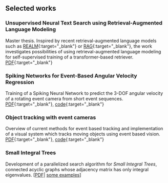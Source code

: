 ## Selected works
### Unsupervised Neural Text Search using Retrieval-Augmented Language Modeling
Master thesis. Inspired by recent retrieval-augmented language models such as [REALM](https://arxiv.org/abs/2002.08909){:target="_blank"} or [RAG](https://arxiv.org/abs/2005.11401){:target="_blank"}, the work investigates possibilities of using retrieval-augmented language modeling for self-supervised training of a transformer-based retriever. [PDF](/assets/thesis_violacampos.pdf){:target="_blank"}

### Spiking Networks for Event-Based Angular Velocity Regression 
Training of a Spiking Neural Network to predict the 3-DOF angular velocity of a rotating event camera from short event sequences. [PDF](/assets/snn_angular_velocity.pdf){:target="_blank"}, [code](https://gitlab.cs.hs-rm.de/vcampos/snn_angular_velocity){:target="_blank"}

### Object tracking with event cameras
Overview of current methods for event based tracking and implementation of a visual system which tracks moving objects using event based vision.
[PDF](/assets/event_based_tracking.pdf){:target="_blank"}, [code](https://gitlab.cs.hs-rm.de/vcampos/event_based_corner_tracker){:target="_blank"}

### Small Integral Trees
Development of a parallelized search algorithm for _Small Integral Trees_, connected acyclic graphs whose adjacency matrix has only integral eigenvalues. \[[PDF](/assets/small_integral_trees.pdf)\| [some examples](https://www.win.tue.nl/~aeb/graphs/integral_trees.html)\]










